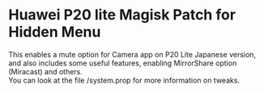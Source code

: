 # Huawei P20 lite Magisk Patch for Hidden Menu
This enables a mute option for Camera app on P20 Lite Japanese version, and also includes some useful features, enabling MirrorShare option (Miracast) and others.<br>
You can look at the file /system.prop for more information on tweaks.
